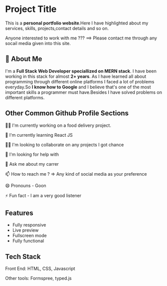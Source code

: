
# Project Title

This is a **personal portfolio website**.Here I have highlighted about my services, skills, projects,contact details and so on.

Anyone interested to work with me ??? ==> Please contact me through any socail media given into this site.


## 🚀 About Me
I'm a **Full Stack Web Developer speciallized on MERN stack**. I have been working in this stack for almost **2+ years**. As I have learned all about programming through different online platforms I faced a lot of problems everyday.So **I know how to Google** and I believe that's one of the most important skills a programmer must have.Besides I have solved problems on different platforms.


## Other Common Github Profile Sections
👩‍💻 I'm currently working on a food delivery project.

🧠 I'm currently learning React JS

👯‍♀️ I'm looking to collaborate on any projects I got chance

🤔 I'm looking for help with 

💬 Ask me about my carrer

📫 How to reach me ? => Any kind of social media as your preference

😄 Pronouns - Goon

⚡️ Fun fact - I am a very good listener


## Features

- Fully responsive
- Live preview
- Fullscreen mode
- Fully functional


## Tech Stack

Front End: HTML, CSS, Javascript

Other tools: Formspree, typed.js
